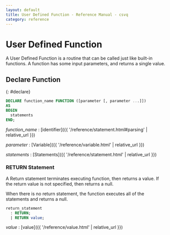 ```yaml
---
layout: default
title: User Defined Function - Reference Manual - csvq
category: reference
---
```


# User Defined Function

A User Defined Function is a routine that can be called just like built-in functions.
A function has some input parameters, and returns a single value.

## Declare Function
{: #declare}

```sql
DECLARE function_name FUNCTION ([parameter [, parameter ...]])
AS
BEGIN
  statements
END;
```

_function_name_
: [identifier]({{ '/reference/statement.html#parsing' | relative_url }})

_parameter_
: [Variable]({{ '/reference/variable.html' | relative_url }})

_statements_
: [Statements]({{ '/reference/statement.html' | relative_url }})

### RETURN Statement

A Return statement terminates executing function, then returns a value.
If the return value is not specified, then returns a null.

When there is no return statement, the function executes all of the statements and returns a null.

```sql
return_statement
  : RETURN;
  | RETURN value;
```

_value_
: [value]({{ '/reference/value.html' | relative_url }})
